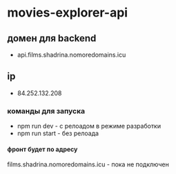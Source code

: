 # movies-explorer-api

## домен для backend 
 - api.films.shadrina.nomoredomains.icu
## ip
- 84.252.132.208


### команды для запуска
- npm run dev - с релоадом в режиме разработки
- npm run start - без релоада


#### фронт будет по адресу 
films.shadrina.nomoredomains.icu - пока не подключен

